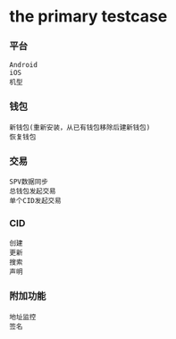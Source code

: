 # the primary testcase

### 平台
```
Android
iOS
机型  
```

### 钱包
```
新钱包(重新安装，从已有钱包移除后建新钱包)
恢复钱包   
```
### 交易   
```
SPV数据同步
总钱包发起交易
单个CID发起交易
```
### CID
```
创建
更新
搜索
声明
```

### 附加功能
```
地址监控
签名
```	    